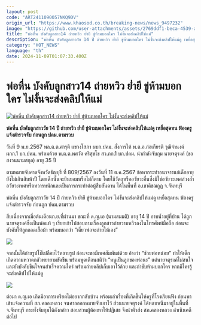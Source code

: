 ```yaml
---
layout: post
code: "ART2411090057NKQ9DV"
origin_url: "https://www.khaosod.co.th/breaking-news/news_9497232"
image: "https://github.com/user-attachments/assets/2769ddf1-beca-4539-a4eb-5cd53181b904"
title: "พ่อหื่น บังคับลูกสาว14 ถ่ายหวิว ย่ำยี ขู่ห้ามบอกใคร ไม่งั้นจะส่งคลิปให้แม่"
description: "พ่อหื่น บังคับลูกสาววัย 14 ปี ถ่ายหวิว ย่ำยี ขู่ห้ามบอกใคร ไม่งั้นจะส่งคลิปให้แม่ดู เหยื่อสุดทน ฟ้องครูแจ้งตำรวจจับ ก่อนถูก ปคม.ตามรวบ"
category: "HOT_NEWS"
language: "th"
date: 2024-11-09T01:07:33.400Z
---
```


# พ่อหื่น บังคับลูกสาว14 ถ่ายหวิว ย่ำยี ขู่ห้ามบอกใคร ไม่งั้นจะส่งคลิปให้แม่

[![พ่อหื่น บังคับลูกสาว14 ถ่ายหวิว ย่ำยี ขู่ห้ามบอกใคร ไม่งั้นจะส่งคลิปให้แม่](https://www.khaosod.co.th/wpapp/uploads/2024/11/Lustful-father.jpg "พ่อหื่น บังคับลูกสาว14 ถ่ายหวิว ย่ำยี ขู่ห้ามบอกใคร ไม่งั้นจะส่งคลิปให้แม่")](https://www.khaosod.co.th/wpapp/uploads/2024/11/Lustful-father.jpg)

**พ่อหื่น บังคับลูกสาววัย 14 ปี ถ่ายหวิว ย่ำยี ขู่ห้ามบอกใคร ไม่งั้นจะส่งคลิปให้แม่ดู เหยื่อสุดทน ฟ้องครูแจ้งตำรวจจับ ก่อนถูก ปคม.ตามรวบ**

วันที่ 9 พ.ย.2567 พล.ต.ต.ศารุติ แขวงโสภา ผบก.ปคม. สั่งการให้ พ.ต.อ.ก่อเกียรติ วุฒิจำนงค์ ผกก.1 บก.ปคม. พร้อมด้วย พ.ต.ต.พศวัต ศรีสุขโข สว.กก.1 บก.ปคม. นำกำลังจับกุม นายจตุรงค์ (ขอสงวนนามสกุล) อายุ 35 ปี

ตามหมายจับศาลจังหวัดธัญบุรี ที่ 809/2567 ลงวันที่ 11 ต.ค.2567 ข้อหากระทำอนาจารแก่เด็กอายุยังไม่เกินสิบห้าปี โดยเด็กนั้นจะยินยอมหรือไม่ก็ตาม โดยใช้วัตถุหรืออวัยวะอื่นซึ่งมิใช่อวัยวะเพศล่วงล้ำอวัยวะเพศหรือทวารหนักและเป็นการกระทำต่อผู้สืบสันดาน ได้ในพื้นที่ อ.เขาคิชฌกูฏ จ.จันทบุรี

พ่อหื่น บังคับลูกสาววัย 14 ปี ถ่ายหวิว ย่ำยี ขู่ห้ามบอกใคร ไม่งั้นจะส่งคลิปให้แม่ดู เหยื่อสุดทน ฟ้องครูแจ้งตำรวจจับ ก่อนถูก ปคม.ตามรวบ

สืบเนื่องจากเมื่อต้นเดือนก.ย.ที่ผ่านมา ขณะที่ ด.ญ.เอ (นามสมมติ) อายุ 14 ปี อาบน้ำอยู่ที่บ้าน ได้ถูกนายจตุรงค์ซึ่งเป็นพ่อแท้ ๆ เรียกเข้าไปสอบถามเรื่องลูกสาวถ่ายวาบหวิวลงในโทรศัพท์มือถือ ก่อนจะบังคับให้ลูกถอดเสื้อผ้า พร้อมบอกว่า “เดี๋ยวพ่อจะถ่ายให้เอง”

[![](https://www.khaosod.co.th/wpapp/uploads/2024/11/9-พ่อ2.jpg)](https://www.khaosod.co.th/wpapp/uploads/2024/11/9-พ่อ2.jpg)

จากนั้นได้ถ่ายรูปโป๊เปลือยไว้หลายรูป ก่อนจะขอมีเพศสัมพันธ์ด้วย อ้างว่า “ช่วยพ่อหน่อย” ทำให้เด็กเกิดความหวาดกลัวพยายามขัดขืน พร้อมพูดเตือนสติว่า “หนูเป็นลูกของพ่อนะ” แต่นายจตุรงค์ไม่สนใจและยังบังคับขืนใจจนสำเร็จความใคร่ พร้อมถ่ายคลิปเก็บเอาไว้ด้วย และกำชับห้ามบอกใคร หากมีใครรู้จะส่งคลิปไปให้แม่ดู

[![](https://www.khaosod.co.th/wpapp/uploads/2024/11/9-พ่อ1.jpg)](https://www.khaosod.co.th/wpapp/uploads/2024/11/9-พ่อ1.jpg)

ต่อมา ด.ญ.เอ เกิดมีอาการเครียดไม่อยากกลับบ้าน พร้อมเล่าเรื่องที่เกิดขึ้นให้ครูที่โรงเรียนฟัง ก่อนพาเข้าแจ้งความที่ สภ.คลองหลวง จนศาลออกหมายจับเอาไว้ ส่วนนายจตุรงค์ ได้หลบหนีมาอยู่ในพื้นที่ จ.จันทบุรี กระทั่งจับกุมได้ดังกล่าว สอบสวนผู้ต้องหาให้ปฏิเสธ จึงนำตัวส่ง สภ.คลองหลวง ดำเนินคดีต่อไป